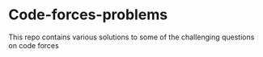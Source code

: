 # Code-forces-problems
This repo contains various solutions to some of the challenging questions on code forces

